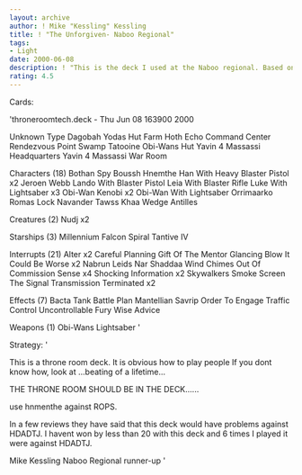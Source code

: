 ```yaml
---
layout: archive
author: ! Mike "Kessling" Kessling
title: ! "The Unforgiven- Naboo Regional"
tags:
- Light
date: 2000-06-08
description: ! "This is the deck I used at the Naboo regional. Based on ...beating of a lifetime and past throne room decks of mine. Gone 12-1 for me in the UK."
rating: 4.5
---
```

Cards: 

'throneroomtech.deck - Thu Jun 08 163900 2000


Unknown Type
Dagobah Yodas Hut
Farm
Hoth Echo Command Center
Rendezvous Point
Swamp
Tatooine Obi-Wans Hut
Yavin 4 Massassi Headquarters
Yavin 4 Massassi War Room

Characters (18)
Bothan Spy
Boussh
Hnemthe
Han With Heavy Blaster Pistol  x2
Jeroen Webb
Lando With Blaster Pistol
Leia With Blaster Rifle
Luke With Lightsaber  x3
Obi-Wan Kenobi	x2
Obi-Wan With Lightsaber
Orrimaarko
Romas Lock Navander
Tawss Khaa
Wedge Antilles

Creatures (2)
Nudj  x2

Starships (3)
Millennium Falcon
Spiral
Tantive IV

Interrupts (21)
Alter  x2
Careful Planning
Gift Of The Mentor
Glancing Blow
It Could Be Worse  x2
Nabrun Leids
Nar Shaddaa Wind Chimes
Out Of Commission
Sense  x4
Shocking Information  x2
Skywalkers
Smoke Screen
The Signal
Transmission Terminated  x2

Effects (7)
Bacta Tank
Battle Plan
Mantellian Savrip
Order To Engage
Traffic Control
Uncontrollable Fury
Wise Advice

Weapons (1)
Obi-Wans Lightsaber
'

Strategy: '

This is a throne room deck. It is obvious how to play people If you dont know how, look at ...beating of a lifetime...

THE THRONE ROOM SHOULD BE IN THE DECK......

use hnmenthe against ROPS.

In a few reviews they have said that this deck would have problems against HDADTJ. I havent won by less than 20 with this deck and 6 times I played it were against HDADTJ.


Mike Kessling
Naboo Regional runner-up   '
